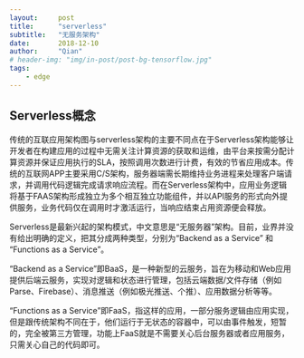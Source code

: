 ```yaml
---
layout:     post
title:      "serverless"
subtitle:   "无服务架构"
date:       2018-12-10
author:     "Qian"
# header-img: "img/in-post/post-bg-tensorflow.jpg"
tags:
    - edge
---
```



## Serverless概念

传统的互联应用架构图与serverless架构的主要不同点在于Serverless架构能够让开发者在构建应用的过程中无需关注计算资源的获取和运维，由平台来按需分配计算资源并保证应用执行的SLA，按照调用次数进行计费，有效的节省应用成本。传统的互联网APP主要采用C/S架构，服务器端需长期维持业务进程来处理客户端请求，并调用代码逻辑完成请求响应流程。而在Serverless架构中，应用业务逻辑将基于FAAS架构形成独立为多个相互独立功能组件，并以API服务的形式向外提供服务，业务代码仅在调用时才激活运行，当响应结束占用资源便会释放。

Serverless是最新兴起的架构模式，中文意思是“无服务器”架构。目前，业界并没有给出明确的定义，把其分成两种类型，分别为“Backend as a Service” 和 “Functions as a Service”。

“Backend as a Service”即BaaS，是一种新型的云服务，旨在为移动和Web应用提供后端云服务，实现对逻辑和状态进行管理，包括云端数据/文件存储（例如Parse、Firebase）、消息推送（例如极光推送、个推）、应用数据分析等等。

“Functions as a Service”即FaaS，指这样的应用，一部分服务逻辑由应用实现，但是跟传统架构不同在于，他们运行于无状态的容器中，可以由事件触发，短暂的，完全被第三方管理，功能上FaaS就是不需要关心后台服务器或者应用服务，只需关心自己的代码即可。
